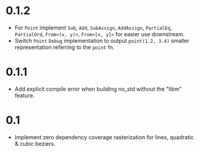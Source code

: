 # 0.1.2
* For `Point` implement `Sub`, `Add`, `SubAssign`, `AddAssign`, `PartialEq`, `PartialOrd`, `From<(x, y)>`,
  `From<[x, y]>` for easier use downstream.
* Switch `Point` `Debug` implementation to output `point(1.2, 3.4)` smaller representation referring to the `point` fn.

# 0.1.1
* Add explicit compile error when building no_std without the "libm" feature.

# 0.1
* Implement zero dependency coverage rasterization for lines, quadratic & cubic beziers.
